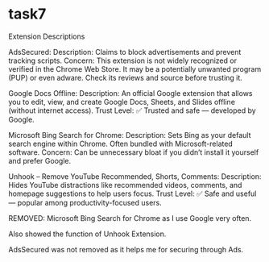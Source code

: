 # task7

Extension Descriptions

AdsSecured:
Description: Claims to block advertisements and prevent tracking scripts.
Concern: This extension is not widely recognized or verified in the Chrome Web Store. It may be a potentially unwanted program (PUP) or even adware. Check its reviews and source before trusting it.

Google Docs Offline:
Description: An official Google extension that allows you to edit, view, and create Google Docs, Sheets, and Slides offline (without internet access).
Trust Level: ✅ Trusted and safe — developed by Google.

Microsoft Bing Search for Chrome:
Description: Sets Bing as your default search engine within Chrome. Often bundled with Microsoft-related software.
Concern: Can be unnecessary bloat if you didn’t install it yourself and prefer Google.

Unhook – Remove YouTube Recommended, Shorts, Comments:
Description: Hides YouTube distractions like recommended videos, comments, and homepage suggestions to help users focus.
Trust Level: ✅ Safe and useful — popular among productivity-focused users.


REMOVED:
Microsoft Bing Search for Chrome as I use Google very often.

Also showed the function of Unhook Extension.

AdsSecured was not removed as it helps me for securing through Ads.
